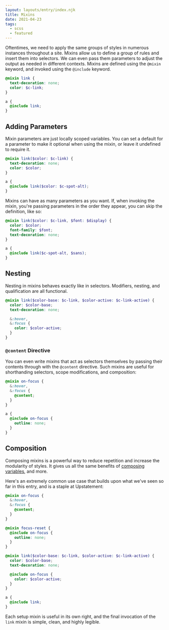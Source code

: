 ```yaml
---
layout: layouts/entry/index.njk
title: Mixins
date: 2021-04-23
tags:
  - scss
  - featured
---
```


Oftentimes, we need to apply the same groups of styles in numerous instances throughout a site. Mixins allow us to define a group of rules and insert them into selectors. We can even pass them parameters to adjust the output as needed in different contexts. Mixins are defined using the `@mixin` keyword, and invoked using the `@include` keyword.

```scss
@mixin link {
  text-decoration: none;
  color: $c-link;
}

a {
  @include link;
}
```

## Adding Parameters

Mixin parameters are just locally scoped variables. You can set a default for a parameter to make it optional when using the mixin, or leave it undefined to require it.

```scss
@mixin link($color: $c-link) {
  text-decoration: none;
  color: $color;
}

a {
  @include link($color: $c-spot-alt);
}
```

Mixins can have as many parameters as you want. If, when invoking the mixin, you're passing parameters in the order they appear, you can skip the definition, like so:

```scss
@mixin link($color: $c-link, $font: $display) {
  color: $color;
  font-family: $font;
  text-decoration: none;
}

a {
  @include link($c-spot-alt, $sans);
}
```

## Nesting

Nesting in mixins behaves exactly like in selectors. Modifiers, nesting, and qualification are all functional.

```scss
@mixin link($color-base: $c-link, $color-active: $c-link-active) {
  color: $color-base;
  text-decoration: none;

  &:hover,
  &:focus {
    color: $color-active;
  }
}
```

### `@content` Directive

You can even write mixins that act as selectors themselves by passing their contents through with the `@content` directive. Such mixins are useful for shorthanding selectors, scope modifications, and composition:

```scss
@mixin on-focus {
  &:hover,
  &:focus {
    @content;
  }
}

a {
  @include on-focus {
    outline: none;
  }
}
```

## Composition

Composing mixins is a powerful way to reduce repetition and increase the modularity of styles. It gives us all the same benefits of [composing variables](/entries/scss-variables/#variable-composition), and more.

Here's an extremely common use case that builds upon what we've seen so far in this entry, and is a staple at Upstatement:

```scss
@mixin on-focus {
  &:hover,
  &:focus {
    @content;
  }
}

@mixin focus-reset {
  @include on-focus {
    outline: none;
  }
}

@mixin link($color-base: $c-link, $color-active: $c-link-active) {
  color: $color-base;
  text-decoration: none;

  @include on-focus {
    color: $color-active;
  }
}

a {
  @include link;
}
```

Each setup mixin is useful in its own right, and the final invocation of the `link` mixin is simple, clean, and highly legible.
